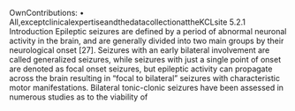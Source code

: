 OwnContributions:
• All,exceptclinicalexpertiseandthedatacollectionattheKCLsite
5.2.1 Introduction
Epileptic seizures are defined by a period of abnormal neuronal activity in the brain, and are
generally divided into two main groups by their neurological onset [27]. Seizures with an
early bilateral involvement are called generalized seizures, while seizures with just a single
point of onset are denoted as focal onset seizures, but epileptic activity can propagate across
the brain resulting in “focal to bilateral” seizures with characteristic motor manifestations.
Bilateral tonic-clonic seizures have been assessed in numerous studies as to the viability of
